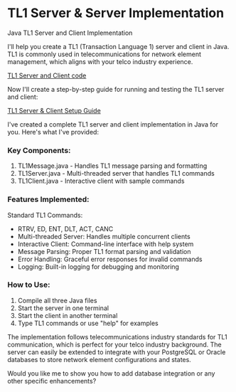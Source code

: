 # TL1 Server & Server Implementation 
Java TL1 Server and Client Implementation 

I'll help you create a TL1 (Transaction Language 1) server and client in Java. TL1 is commonly used in telecommunications for network element management, which aligns with your telco industry experience.

[TL1 Server and Client code]("#")

Now I'll create a step-by-step guide for running and testing the TL1 server and client:

[TL1 Server & Client Setup Guide]("https://github.com/chaerry/TL1_Server_And_Client/blob/main/src/server_client_setup.md")

I've created a complete TL1 server and client implementation in Java for you. Here's what I've provided:

### Key Components:

1. TL1Message.java - Handles TL1 message parsing and formatting
2. TL1Server.java - Multi-threaded server that handles TL1 commands
3. TL1Client.java - Interactive client with sample commands

### Features Implemented:

Standard TL1 Commands: 
- RTRV, ED, ENT, DLT, ACT, CANC
- Multi-threaded Server: Handles multiple concurrent clients
- Interactive Client: Command-line interface with help system
- Message Parsing: Proper TL1 format parsing and validation
- Error Handling: Graceful error responses for invalid commands
- Logging: Built-in logging for debugging and monitoring

### How to Use:

1. Compile all three Java files
2. Start the server in one terminal
3. Start the client in another terminal
4. Type TL1 commands or use "help" for examples

The implementation follows telecommunications industry standards for TL1 communication, which is perfect for your telco industry background. The server can easily be extended to integrate with your PostgreSQL or Oracle databases to store network element configurations and states.

Would you like me to show you how to add database integration or any other specific enhancements?
